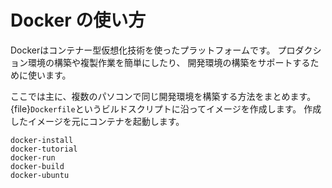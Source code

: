 # Docker の使い方

Dockerはコンテナー型仮想化技術を使ったプラットフォームです。
プロダクション環境の構築や複製作業を簡単にしたり、
開発環境の構築をサポートするために使います。

ここでは主に、複数のパソコンで同じ開発環境を構築する方法をまとめます。
{file}`Dockerfile`というビルドスクリプトに沿ってイメージを作成します。
作成したイメージを元にコンテナを起動します。


```{toctree}
docker-install
docker-tutorial
docker-run
docker-build
docker-ubuntu
```

